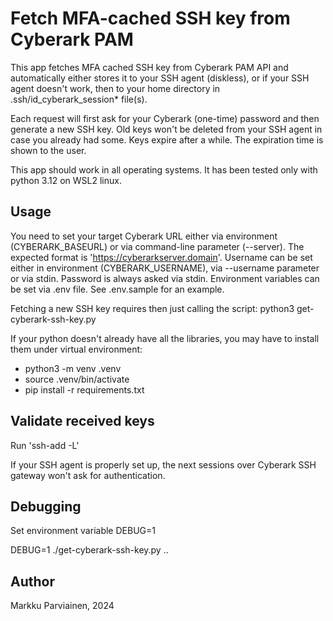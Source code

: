 # Fetch MFA-cached SSH key from Cyberark PAM

This app fetches MFA cached SSH key from Cyberark PAM API and automatically
either stores it to your SSH agent (diskless), or if your SSH agent doesn't
work, then to your home directory in .ssh/id_cyberark_session* file(s).

Each request will first ask for your Cyberark (one-time) password and then
generate a new SSH key. Old keys won't be deleted from your SSH agent in case
you already had some. Keys expire after a while. The expiration time is shown to
the user.

This app should work in all operating systems. It has been tested only with
python 3.12 on WSL2 linux.


## Usage

You need to set your target Cyberark URL either via environment
(CYBERARK_BASEURL) or via command-line parameter (--server). The expected format
is 'https://cyberarkserver.domain'. Username can be set either in environment
(CYBERARK_USERNAME), via --username parameter or via stdin. Password is always
asked via stdin. Environment variables can be set via .env file. See .env.sample
for an example.

Fetching a new SSH key requires then just calling the script: python3 get-cyberark-ssh-key.py

If your python doesn't already have all the libraries, you may have to install
them under virtual environment:

* python3 -m venv .venv
* source .venv/bin/activate
* pip install -r requirements.txt


## Validate received keys

Run 'ssh-add -L'

If your SSH agent is properly set up, the next sessions over Cyberark SSH gateway
won't ask for authentication.


## Debugging

Set environment variable DEBUG=1

DEBUG=1 ./get-cyberark-ssh-key.py ..


## Author

Markku Parviainen, 2024

